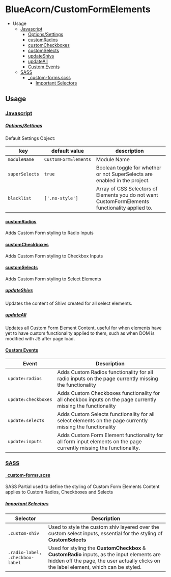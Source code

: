 # BlueAcorn/CustomFormElements
* Usage
	* [Javascript](#javascript)
		* [Options/Settings](#options)
		* [customRadios](#customradios)
		* [customCheckboxes](#customcheckboxes)
		* [customSelects](#customselects)
		* [updateShivs](#updateshivs)
		* [updateAll](#updateall)
		* [Custom Events](#customevents)
	* [SASS](#sass)
		* [_custom-forms.scss](#customforms)
			* [Important Selectors](#importantselectors)
		
## Usage

### [Javascript](id:javascript)

##### [Options/Settings](id:options)

Default Settings Object:

| key | default value | description |
|-----|-------|-------------|
| `moduleName` | `CustomFormElements` | Module Name |
| `superSelects` | `true` | Boolean toggle for whether or not SuperSelects are enabled in the project. |
| `blacklist` | `['.no-style']` | Array of CSS Selectors of Elements you do not want CustomFormElements functionality applied to.|

#### [customRadios](id:customradios)

Adds Custom Form styling to Radio Inputs

#### [customCheckboxes](id:customcheckboxes)

Adds Custom Form styling to Checkbox Inputs

#### [customSelects](id:customselects)

Adds Custom Form styling to Select Elements

##### [updateShivs](id:updateshivs)

Updates the content of Shivs created for all select elements.

##### [updateAll](id:updateall)

Updates all Custom Form Element Content, useful for when elements have yet to have custom functionality applied to them, such as when DOM is modified with JS after page load.

#### [Custom Events](id:customevents)

| Event | Description |
|-------|-------------|
| `update:radios` | Adds Custom Radios functionality for all radio inputs on the page currently missing the functionality |
| `update:checkboxes` | Adds Custom Checkboxes functionality for all checkbox inputs on the page currently missing the functionality |
| `update:selects` | Adds Custom Selects functionality for all select elements on the page currently missing the functionality |
| `update:inputs` | Adds Custom Form Element functionality for all form input elements on the page currently missing the functionality. |

### [SASS](id:sass)

#### [_custom-forms.scss](id:customforms)

SASS Partial used to define the styling of Custom Form Elements Content applies to Custom Radios, Checkboxes and Selects

##### [Important Selectors](id:importantselectors)

| Selector | Description |
|----------|-------------|
| `.custom-shiv` | Used to style the custom shiv layered over the custom select inputs, essential for the styling of **CustomSelects** |
| `.radio-label, .checkbox-label` | Used for styling the **CustomCheckbox** & **CustomRadio** inputs, as the input elements are hidden off the page, the user actually clicks on the label element, which can be styled. |